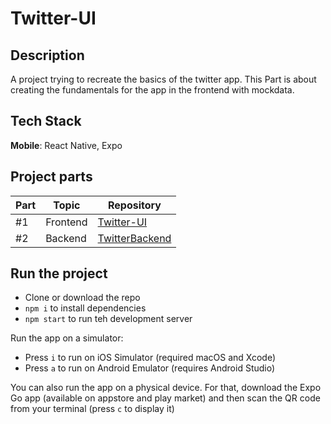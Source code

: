 # Twitter-UI

## Description
A project trying to recreate the basics of the twitter app. This Part is about creating the fundamentals for the app in the frontend with mockdata.

## Tech Stack

**Mobile**: React Native, Expo

## Project parts

| Part | Topic     | Repository                                                   | 
| ---- | --------- | -------------------------------------------------------------| 
| #1   | Frontend  | [Twitter-UI](https://github.com/elmersson/Twitter-UI)        |
| #2   | Backend   | [TwitterBackend](https://github.com/elmersson/TwitterBackend)|   

## Run the project

- Clone or download the repo
- `npm i` to install dependencies
- `npm start` to run teh development server

Run the app on a simulator:

- Press `i` to run on iOS Simulator (required macOS and Xcode)
- Press `a` to run on Android Emulator (requires Android Studio)

You can also run the app on a physical device. For that, download the Expo Go app (available on appstore and play market) and then scan the QR code from your terminal (press `c` to display it)
